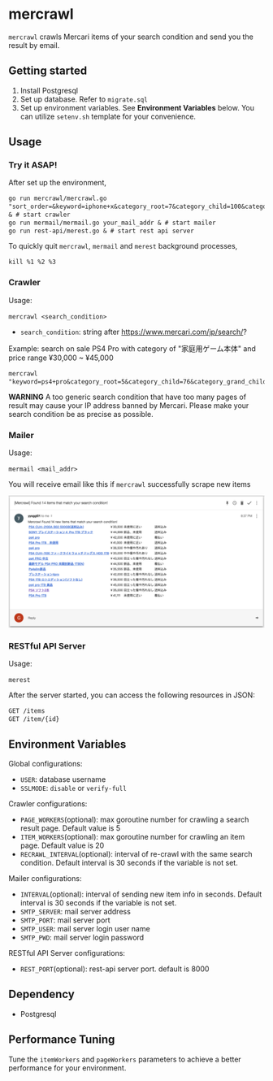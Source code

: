 # mercrawl

`mercrawl` crawls Mercari items of your search condition and send you the result by email.

## Getting started

1. Install Postgresql
2. Set up database. Refer to `migrate.sql`
3. Set up environment variables. See **Environment Variables** below. You can utilize `setenv.sh` template for your convenience.

## Usage

### Try it ASAP!

After set up the environment,

    go run mercrawl/mercrawl.go "sort_order=&keyword=iphone+x&category_root=7&category_child=100&category_grand_child%5B859%5D=1&brand_name=&brand_id=&size_group=&price_min=60000&price_max=&item_condition_id%5B1%5D=1&item_condition_id%5B2%5D=1&status_on_sale=1" & # start crawler
    go run mermail/mermail.go your_mail_addr & # start mailer
    go run rest-api/merest.go & # start rest api server

To quickly quit `mercrawl`, `mermail` and `merest` background processes,

    kill %1 %2 %3

### Crawler

Usage:

`mercrawl <search_condition>`
* `search_condition`: string after https://www.mercari.com/jp/search/?

Example: search on sale PS4 Pro with category of "家庭用ゲーム本体" and price range ¥30,000 ~ ¥45,000

    mercrawl "keyword=ps4+pro&category_root=5&category_child=76&category_grand_child%5B701%5D=1&price_min=30000&price_max=45000&status_on_sale=1"

**WARNING** A too generic search condition that have too many pages of result may cause your IP address banned by Mercari. Please make your search condition be as precise as possible.

### Mailer

Usage:

`mermail <mail_addr>`

You will receive email like this if `mercrawl` successfully scrape new items

![email sent from mermail](img/mermail-example.png "email sent from mermail")

### RESTful API Server

Usage:

`merest`

After the server started, you can access the following resources in JSON:

    GET /items
    GET /item/{id}

## Environment Variables

Global configurations:
* `USER`: database username
* `SSLMODE`: `disable` or `verify-full`

Crawler configurations:
* `PAGE_WORKERS`(optional): max goroutine number for crawling a search result page. Default value is 5
* `ITEM_WORKERS`(optional): max goroutine number for crawling an item page. Default value is 20
* `RECRAWL_INTERVAL`(optional): interval of re-crawl with the same search condition. Default interval is 30 seconds if the variable is not set.

Mailer configurations:
* `INTERVAL`(optional): interval of sending new item info in seconds. Default interval is 30 seconds if the variable is not set.
* `SMTP_SERVER`: mail server address
* `SMTP_PORT`: mail server port
* `SMTP_USER`: mail server login user name
* `SMTP_PWD`: mail server login password

RESTful API Server configurations:
* `REST_PORT`(optional): rest-api server port. default is 8000

## Dependency

* Postgresql

## Performance Tuning

Tune the `itemWorkers` and `pageWorkers` parameters to achieve a better performance for your environment.
